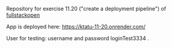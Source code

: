 Repository for exercise 11.20 ("create a deployment pipeline") of [fullstackopen](https://fullstackopen.com)

App is deployed here: https://ktatu-11-20.onrender.com/

User for testing: username and password loginTest3334 .
